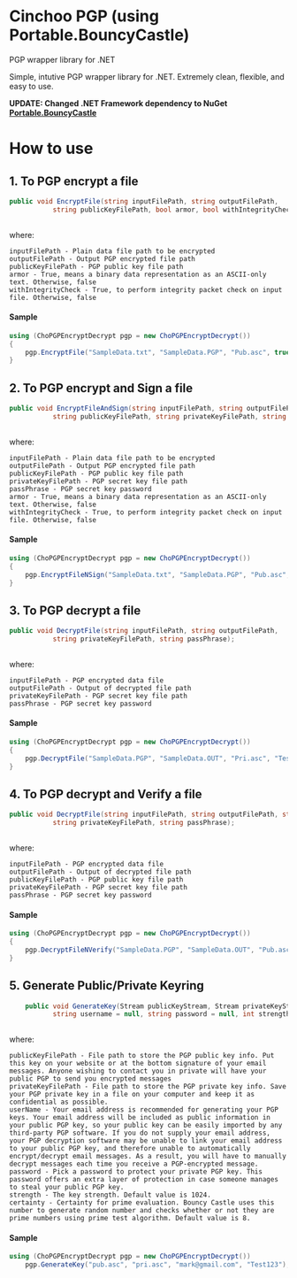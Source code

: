 # Cinchoo PGP (using Portable.BouncyCastle)

PGP wrapper library for .NET 

Simple, intutive PGP wrapper library for .NET. Extremely clean, flexible, and easy to use. 

**UPDATE: Changed .NET Framework dependency to NuGet [Portable.BouncyCastle](https://www.nuget.org/packages/Portable.BouncyCastle/)**

# How to use

## 1. To PGP encrypt a file

``` csharp
public void EncryptFile(string inputFilePath, string outputFilePath, 
           string publicKeyFilePath, bool armor, bool withIntegrityCheck);
           
```
where:

    inputFilePath - Plain data file path to be encrypted
    outputFilePath - Output PGP encrypted file path
    publicKeyFilePath - PGP public key file path
    armor - True, means a binary data representation as an ASCII-only text. Otherwise, false
    withIntegrityCheck - True, to perform integrity packet check on input file. Otherwise, false

#### Sample 

``` csharp
using (ChoPGPEncryptDecrypt pgp = new ChoPGPEncryptDecrypt())
{
    pgp.EncryptFile("SampleData.txt", "SampleData.PGP", "Pub.asc", true, false);
}
```

## 2. To PGP encrypt and Sign a file

``` csharp
public void EncryptFileAndSign(string inputFilePath, string outputFilePath, 
           string publicKeyFilePath, string privateKeyFilePath, string passPhrase, bool armor, bool withIntegrityCheck);
           
```
where:

    inputFilePath - Plain data file path to be encrypted
    outputFilePath - Output PGP encrypted file path
    publicKeyFilePath - PGP public key file path
    privateKeyFilePath - PGP secret key file path
    passPhrase - PGP secret key password
    armor - True, means a binary data representation as an ASCII-only text. Otherwise, false
    withIntegrityCheck - True, to perform integrity packet check on input file. Otherwise, false

#### Sample 
``` csharp
using (ChoPGPEncryptDecrypt pgp = new ChoPGPEncryptDecrypt())
{
    pgp.EncryptFileNSign("SampleData.txt", "SampleData.PGP", "Pub.asc", "Pri.asc", "Test123", true, false);
}
```
## 3. To PGP decrypt a file

``` csharp
public void DecryptFile(string inputFilePath, string outputFilePath, 
           string privateKeyFilePath, string passPhrase);
           
```
where:

    inputFilePath - PGP encrypted data file
    outputFilePath - Output of decrypted file path
    privateKeyFilePath - PGP secret key file path
    passPhrase - PGP secret key password

#### Sample 
``` csharp
using (ChoPGPEncryptDecrypt pgp = new ChoPGPEncryptDecrypt())
{
    pgp.DecryptFile("SampleData.PGP", "SampleData.OUT", "Pri.asc", "Test123");
}
```
## 4. To PGP decrypt and Verify a file

``` csharp
public void DecryptFile(string inputFilePath, string outputFilePath, string publicKeyFilePath,
           string privateKeyFilePath, string passPhrase);
           
```
where:

    inputFilePath - PGP encrypted data file
    outputFilePath - Output of decrypted file path
    publicKeyFilePath - PGP public key file path
    privateKeyFilePath - PGP secret key file path
    passPhrase - PGP secret key password

#### Sample 
``` csharp
using (ChoPGPEncryptDecrypt pgp = new ChoPGPEncryptDecrypt())
{
    pgp.DecryptFileNVerify("SampleData.PGP", "SampleData.OUT", "Pub.asc", "Pri.asc", "Test123");
}
```
## 5. Generate Public/Private Keyring

``` csharp
    public void GenerateKey(Stream publicKeyStream, Stream privateKeyStream, 
           string username = null, string password = null, int strength = 1024, int certainty = 8);
           
```
where:

    publicKeyFilePath - File path to store the PGP public key info. Put this key on your website or at the bottom signature of your email messages. Anyone wishing to contact you in private will have your public PGP to send you encrypted messages
    privateKeyFilePath - File path to store the PGP private key info. Save your PGP private key in a file on your computer and keep it as confidential as possible.
    userName - Your email address is recommended for generating your PGP keys. Your email address will be included as public information in your public PGP key, so your public key can be easily imported by any third-party PGP software. If you do not supply your email address, your PGP decryption software may be unable to link your email address to your public PGP key, and therefore unable to automatically encrypt/decrypt email messages. As a result, you will have to manually decrypt messages each time you receive a PGP-encrypted message.
    password - Pick a password to protect your private PGP key. This password offers an extra layer of protection in case someone manages to steal your public PGP key.
    strength - The key strength. Default value is 1024.
    certainty - Certainty for prime evaluation. Bouncy Castle uses this number to generate random number and checks whether or not they are prime numbers using prime test algorithm. Default value is 8.

#### Sample 
``` csharp
using (ChoPGPEncryptDecrypt pgp = new ChoPGPEncryptDecrypt())
    pgp.GenerateKey("pub.asc", "pri.asc", "mark@gmail.com", "Test123");
```
